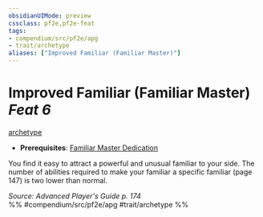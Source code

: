 ```yaml
---
obsidianUIMode: preview
cssclass: pf2e,pf2e-feat
tags:
- compendium/src/pf2e/apg
- trait/archetype
aliases: ["Improved Familiar (Familiar Master)"]
---
```

# Improved Familiar (Familiar Master)  *Feat 6*  
[archetype](archetype.md "Archetype Feat Trait")  

- **Prerequisites**: [Familiar Master Dedication](familiar-master-dedication-apg.md)

You find it easy to attract a powerful and unusual familiar to your side. The number of abilities required to make your familiar a specific familiar (page 147) is two lower than normal.

*Source: Advanced Player's Guide p. 174*  
%% #compendium/src/pf2e/apg #trait/archetype %%